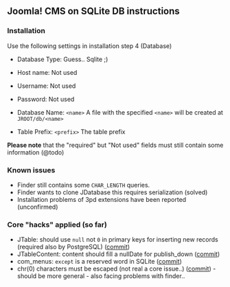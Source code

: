 ## Joomla! CMS on SQLite DB instructions

### Installation

Use the following settings in installation step 4 (Database)

* Database Type: Guess.. Sqlite ;)

* Host name: Not used
* Username: Not used
* Password: Not used
* Database Name: ```<name>``` A file with the specified ```<name>``` will be created at ```JROOT/db/<name>```
* Table Prefix: ```<prefix>``` The table prefix

**Please note** that the "required" but "Not used" fields must still contain some information (@todo)

### Known issues

* Finder still contains some ```CHAR_LENGTH``` queries.
* Finder wants to clone JDatabase this requires serialization (solved)
* Installation problems of 3pd extensions have been reported (unconfirmed)

### Core "hacks" applied (so far)

* JTable: should use ```null``` not ```0``` in primary keys for inserting new records (required also by PostgreSQL) ([commit](https://github.com/elkuku/joomla-cms/commit/5602c7928bd04703ed2eb4a51e6d92860de0781b))
* JTableContent: content should fill a nullDate for publish_down ([commit](https://github.com/elkuku/joomla-cms/commit/5b191e17a3ab21392b7b0b6796c6d88b5cb986b7))
* com_menus: ```except``` is a reserved word in SQLite ([commit](https://github.com/elkuku/joomla-cms/commit/273ebc066931299266597177528a49dc51ef6e4d))
* chr(0) characters must be escaped (not real a core issue..) ([commit](https://github.com/elkuku/joomla-cms/commit/0ba217df8aabd558710a53ce9bafc4dfdc1b6f2e)) - should be more general - also facing problems with finder..
